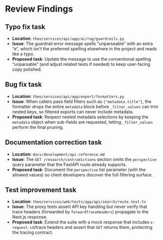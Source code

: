 # Review Findings

## Typo fix task
- **Location**: `theo/services/api/app/ai/rag/guardrails.py`
- **Issue**: The guardrail error message spells “unparseable” with an extra “e”, which isn’t the preferred spelling elsewhere in the project and reads like a typo.
- **Proposed task**: Update the message to use the conventional spelling “unparsable” (and adjust related tests if needed) to keep user-facing copy polished.

## Bug fix task
- **Location**: `theo/services/api/app/export/formatters.py`
- **Issue**: When callers pass field filters such as `{"metadata.title"}`, the formatter drops the entire `metadata` block before `_filter_values` can trim nested keys, so filtered exports can never include metadata.
- **Proposed task**: Respect nested metadata selections by keeping the `metadata` object when sub-fields are requested, letting `_filter_values` perform the final pruning.

## Documentation correction task
- **Location**: `docs/development/api-reference.md`
- **Issue**: The `GET /research/contradictions` section omits the `perspective` query parameter that the FastAPI route already supports.
- **Proposed task**: Document the `perspective` list parameter (with the allowed values) so client developers discover the full filtering surface.

## Test improvement task
- **Location**: `theo/services/web/tests/app/api/search/route.test.ts`
- **Issue**: The proxy tests assert API key handling but never verify that trace headers (forwarded by `forwardTraceHeaders`) propagate to the Next.js response.
- **Proposed task**: Extend the suite with a mock response that includes `x-request-id`/trace headers and assert that `GET` returns them, protecting the tracing contract.

